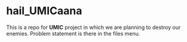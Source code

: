 # hail_UMICaana

This is a repo for **UMIC** project in which we are planning to destroy our enemies. Problem statement is there in the files menu. 



